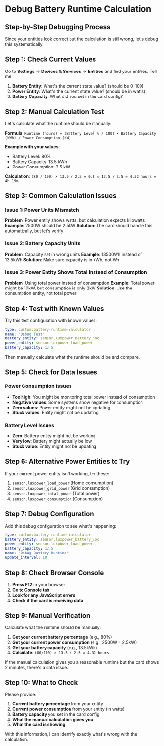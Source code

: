 # Debug Battery Runtime Calculation

## Step-by-Step Debugging Process

Since your entities look correct but the calculation is still wrong, let's debug this systematically.

## Step 1: Check Current Values

Go to **Settings** → **Devices & Services** → **Entities** and find your entities. Tell me:

1. **Battery Entity**: What's the current state value? (should be 0-100)
2. **Power Entity**: What's the current state value? (should be in watts)
3. **Battery Capacity**: What did you set in the card config?

## Step 2: Manual Calculation Test

Let's calculate what the runtime should be manually:

**Formula**: `Runtime (hours) = (Battery Level % / 100) × Battery Capacity (kWh) / Power Consumption (kW)`

**Example with your values**:
- Battery Level: 80%
- Battery Capacity: 13.5 kWh
- Power Consumption: 2.5 kW

**Calculation**: `(80 / 100) × 13.5 / 2.5 = 0.8 × 13.5 / 2.5 = 4.32 hours = 4h 19m`

## Step 3: Common Calculation Issues

### Issue 1: Power Units Mismatch
**Problem**: Power entity shows watts, but calculation expects kilowatts
**Example**: 2500W should be 2.5kW
**Solution**: The card should handle this automatically, but let's verify

### Issue 2: Battery Capacity Units
**Problem**: Capacity set in wrong units
**Example**: 13500Wh instead of 13.5kWh
**Solution**: Make sure capacity is in kWh, not Wh

### Issue 3: Power Entity Shows Total Instead of Consumption
**Problem**: Using total power instead of consumption
**Example**: Total power might be 10kW, but consumption is only 2kW
**Solution**: Use the consumption entity, not total power

## Step 4: Test with Known Values

Try this test configuration with known values:

```yaml
type: custom:battery-runtime-calculator
name: "Debug Test"
battery_entity: sensor.luxpower_battery_soc
power_entity: sensor.luxpower_load_power
battery_capacity: 13.5
```

Then manually calculate what the runtime should be and compare.

## Step 5: Check for Data Issues

### Power Consumption Issues
- **Too high**: You might be monitoring total power instead of consumption
- **Negative values**: Some systems show negative for consumption
- **Zero values**: Power entity might not be updating
- **Stuck values**: Entity might not be updating

### Battery Level Issues
- **Zero**: Battery entity might not be working
- **Very low**: Battery might actually be low
- **Stuck value**: Entity might not be updating

## Step 6: Alternative Power Entities to Try

If your current power entity isn't working, try these:

1. `sensor.luxpower_load_power` (Home consumption)
2. `sensor.luxpower_grid_power` (Grid consumption)
3. `sensor.luxpower_total_power` (Total power)
4. `sensor.luxpower_consumption` (Consumption)

## Step 7: Debug Configuration

Add this debug configuration to see what's happening:

```yaml
type: custom:battery-runtime-calculator
battery_entity: sensor.luxpower_battery_soc
power_entity: sensor.luxpower_load_power
battery_capacity: 13.5
name: "Debug Battery Runtime"
update_interval: 10
```

## Step 8: Check Browser Console

1. **Press F12** in your browser
2. **Go to Console tab**
3. **Look for any JavaScript errors**
4. **Check if the card is receiving data**

## Step 9: Manual Verification

Calculate what the runtime should be manually:

1. **Get your current battery percentage** (e.g., 80%)
2. **Get your current power consumption** (e.g., 2500W = 2.5kW)
3. **Get your battery capacity** (e.g., 13.5kWh)
4. **Calculate**: `(80/100) × 13.5 / 2.5 = 4.32 hours`

If the manual calculation gives you a reasonable runtime but the card shows 2 minutes, there's a data issue.

## Step 10: What to Check

Please provide:

1. **Current battery percentage** from your entity
2. **Current power consumption** from your entity (in watts)
3. **Battery capacity** you set in the card config
4. **What the manual calculation gives you**
5. **What the card is showing**

With this information, I can identify exactly what's wrong with the calculation.
